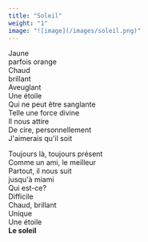 ```yaml
---
title: "Soleil"
weight: "1"
image: "![image](/images/soleil.png)"
---
```


Jaune  
parfois orange  
Chaud  
brillant  
Aveuglant  
Une étoile  
Qui ne peut être sanglante  
Telle une force divine  
Il nous attire  
De cire, personnellement  
J'aimerais qu'il soit  


Toujours là, toujours présent  
Comme un ami, le meilleur  
Partout, il nous suit  
jusqu'à miami  
Qui est-ce?  
Difficile  
Chaud, brillant  
Unique  
Une étoile  
**Le soleil**
